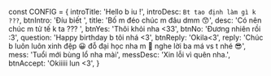 const CONFIG = { 
introTitle: 'Hello b iu !', 
introDesc: `Bt tao định làm gì k ???`, 
btnIntro: 'Đíu biết ', 
title: 'Bố m đéo chúc m đâu dmm 😙', 
desc: 'Có nên chúc m tử tế k ta ??? ', 
btnYes: 'Thôi khỏi nha <33', 
btnNo: 'Đương nhiên rồi :3', 
question: 'Happy birthday b tôi nhá <3', 
btnReply: 'Okila<3', 
reply: 'Chúc b luôn luôn xinh đệp 😀 đỗ đại học nha m 🤩 nghe lời ba má vs t nhé 😎', 
mess: 'Tuổi mới bùng lổ nha mài', 
messDesc: 'Xin lỗi vì quên nha.',
btnAccept: 'Okiiiii lun <3',
}



